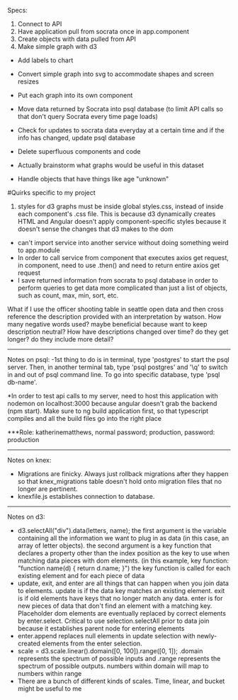 Specs:
1. Connect to API
2. Have application pull from socrata once in app.component
3. Create objects with data pulled from API
4. Make simple graph with d3
- Add labels to chart
- Convert simple graph into svg to accommodate shapes and screen resizes
- Put each graph into its own component
- Move data returned by Socrata into psql database (to limit API calls so that don't query Socrata every time page loads)

- Check for updates to socrata data everyday at a certain time and if the info has changed, update psql database
- Delete superfluous components and code
- Actually brainstorm what graphs would be useful in this dataset
- Handle objects that have things like age "unknown"


#Quirks specific to my project
1. styles for d3 graphs must be inside global styles.css, instead of inside each component's .css file. This is because d3 dynamically creates HTML and Angular doesn't apply component-specific styles because it doesn't sense the changes that d3 makes to the dom

- can't import service into another service without doing something weird to app.module
- In order to call service from component that executes axios get request, in component, need to use .then() and need to return entire axios get request
- I save returned information from socrata to psql database in order to perform queries to get data more complicated than just a list of objects, such as count, max, min, sort, etc.

What if I use the officer shooting table in seattle open data and then cross reference the description provided with an interpretation by watson. How many negative words used? maybe beneficial because want to keep description neutral? How have descriptions changed over time? do they get longer? do they include more detail?

------------------------------------------------------------------------
Notes on psql:
-1st thing to do is in terminal, type 'postgres' to start the psql server. Then, in another terminal tab, type 'psql postgres' and '\q' to switch in and out of psql command line. To go into specific database, type 'psql db-name'.

*In order to test api calls to my server, need to host this application with nodemon on localhost:3000 because angular doesn't grab the backend (npm start). Make sure to ng build application first, so that typescript compiles and all the build files go into the right place

***Role: katherinematthews, normal password; production, password: production

------------------------------------------------------------------------

Notes on knex:
- Migrations are finicky. Always just rollback migrations after they happen so that knex_migrations table doesn't hold onto migration files that no longer are pertinent.
- knexfile.js establishes connection to database.

------------------------------------------------------------------------
Notes on d3:
- d3.selectAll("div").data(letters, name);
the first argument is the variable containing all the information we want to plug in as data (in this case, an array of letter objects). the second argument is a key function that declares a property other than the index position as the key to use when matching data pieces with dom elements. (in this example, key function: "function name(d) {
  return d.name;
  }")
the key function is called for each existing element and for each piece of data
- update, exit, and enter are all things that can happen when you join data to elements. update is if the data key matches an existing element. exit is if old elements have keys that no longer match any data. enter is for new pieces of data that don't find an element with a matching key. Placeholder dom elements are eventually replaced by correct elements by enter.select. Critical to use selection.selectAll prior to data join because it establishes parent node for entering elements
- enter.append replaces null elements in update selection with newly-created elements from the enter selection.
- scale = d3.scale.linear().domain([0, 100]).range([0, 1]); .domain represents the spectrum of possible inputs and .range represents the spectrum of possible outputs. numbers within domain will map to numbers within range
- There are a bunch of different kinds of scales. Time, linear, and bucket might be useful to me
